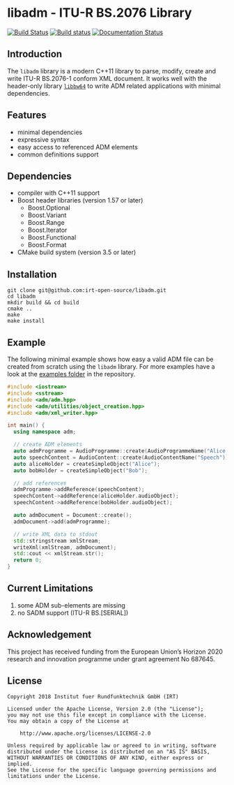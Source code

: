 # libadm - ITU-R BS.2076 Library

[![Build Status](https://travis-ci.org/IRT-Open-Source/libadm.svg?branch=master)](https://travis-ci.org/IRT-Open-Source/libadm)
[![Build status](https://ci.appveyor.com/api/projects/status/jcjsk0d2h12br5qc/branch/master?svg=true)](https://ci.appveyor.com/project/opensourceirt/libadm/branch/master)
[![Documentation Status](https://readthedocs.org/projects/libadm/badge/?version=latest)](https://libadm.readthedocs.io/en/latest/?badge=latest)

## Introduction

The `libadm` library is a modern C++11 library to parse, modify, create and
write ITU-R BS.2076-1 conform XML document. It works well with the header-only
library [`libbw64`](https://github.com/irt-open-source/libbw64) to write ADM
related applications with minimal dependencies.

## Features

- minimal dependencies
- expressive syntax
- easy access to referenced ADM elements
- common definitions support

## Dependencies

- compiler with C++11 support
- Boost header libraries (version 1.57 or later)
  - Boost.Optional
  - Boost.Variant
  - Boost.Range
  - Boost.Iterator
  - Boost.Functional
  - Boost.Format
- CMake build system (version 3.5 or later)

## Installation

```
git clone git@github.com:irt-open-source/libadm.git
cd libadm
mkdir build && cd build
cmake ..
make
make install
```

## Example

The following minimal example shows how easy a valid ADM file can be created
from scratch using the `libadm` library. For more examples have a look at the
[examples folder](examples) in the repository.

```cpp
#include <iostream>
#include <sstream>
#include <adm/adm.hpp>
#include <adm/utilities/object_creation.hpp>
#include <adm/xml_writer.hpp>

int main() {
  using namespace adm;

  // create ADM elements
  auto admProgramme = AudioProgramme::create(AudioProgrammeName("Alice and Bob talking"));
  auto speechContent = AudioContent::create(AudioContentName("Speech"));
  auto aliceHolder = createSimpleObject("Alice");
  auto bobHolder = createSimpleObject("Bob");

  // add references
  admProgramme->addReference(speechContent);
  speechContent->addReference(aliceHolder.audioObject);
  speechContent->addReference(bobHolder.audioObject);

  auto admDocument = Document::create();
  admDocument->add(admProgramme);

  // write XML data to stdout
  std::stringstream xmlStream;
  writeXml(xmlStream, admDocument);
  std::cout << xmlStream.str();
  return 0;
}
```

## Current Limitations

1. some ADM sub-elements are missing
2. no SADM support (ITU-R BS.[SERIAL])

## Acknowledgement

This project has received funding from the European Union’s Horizon 2020
research and innovation programme under grant agreement No 687645.

## License

```
Copyright 2018 Institut fuer Rundfunktechnik GmbH (IRT)

Licensed under the Apache License, Version 2.0 (the "License");
you may not use this file except in compliance with the License.
You may obtain a copy of the License at

    http://www.apache.org/licenses/LICENSE-2.0

Unless required by applicable law or agreed to in writing, software
distributed under the License is distributed on an "AS IS" BASIS,
WITHOUT WARRANTIES OR CONDITIONS OF ANY KIND, either express or implied.
See the License for the specific language governing permissions and
limitations under the License.
```
